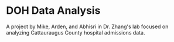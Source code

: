 # DOH Data Analysis
A project by Mike, Arden, and Abhisri in Dr. Zhang's lab focused on analyzing Cattauraugus County hospital admissions data.